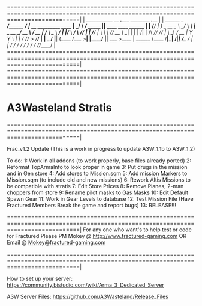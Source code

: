 =================================================================================================================================|
|         ___________                     __                           .___   ________               .__                         |
|  ______ \_   _____/___________    _____/  |_ __ _________   ____   __| _/  /  _____/_____    _____ |__| ____    ____    ______ |
| /_____/  |    __) \_  __ \__  \ _/ ___\   __\  |  \_  __ \_/ __ \ / __ |  /   \  ___\__  \  /     \|  |/    \  / ___\  /_____/ |
| /_____/  |     \   |  | \// __ \\  \___|  | |  |  /|  | \/\  ___// /_/ |  \    \_\  \/ __ \|  Y Y  \  |   |  \/ /_/  > /_____/ |
|          \___  /   |__|  (____  /\___  >__| |____/ |__|    \___  >____ |   \______  (____  /__|_|  /__|___|  /\___  /          |
|              \/               \/     \/                        \/     \/          \/     \/      \/        \//_____/           |
=================================================================================================================================|
=================================================================================================================================|
# A3Wasteland Stratis
=================================================================================================================================|

Frac_v1.2 Update
(This is a work in progress to update A3W_1.1b to A3W_1.2)

To do:
1: Work in all addons (to work properly, base files already ported)
2: Reformat TopArmaInfo to look proper in game
3: Put drugs in the mission and in Gen store
4: Add stores to Mission.sqm
5: Add mission Markers to Mission.sqm (to include old and new missions)
6: Rework Altis Missions to be compatible with stratis
7: Edit Store Prices
8: Remove Planes, 2-man choppers from store
9: Rename pilot masks to Gas Masks
10: Edit Default Spawn Gear
11: Work in Gear Levels to database
12: Test Mission File (Have Fractured Members Break the game and report bugs)
13: RELEASE!!! 

=================================================================================================================================|
For any one who want's to help test or code for Fractured Please PM Mokey @ http://www.fractured-gaming.com 
OR
Email @ Mokey@fractured-gaming.com

=================================================================================================================================|

How to set up your server:
https://community.bistudio.com/wiki/Arma_3_Dedicated_Server

A3W Server Files:
https://github.com/A3Wasteland/Release_Files
